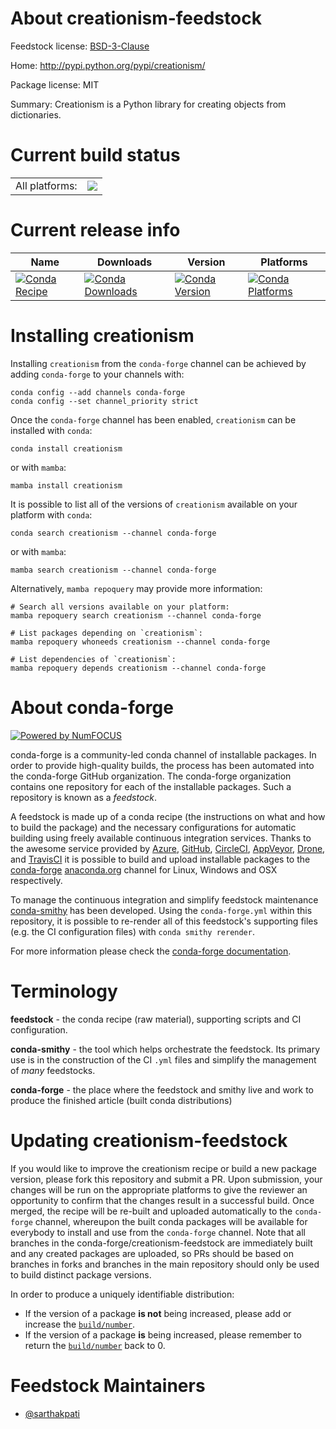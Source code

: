 About creationism-feedstock
===========================

Feedstock license: [BSD-3-Clause](https://github.com/conda-forge/creationism-feedstock/blob/main/LICENSE.txt)

Home: http://pypi.python.org/pypi/creationism/

Package license: MIT

Summary: Creationism is a Python library for creating objects from dictionaries.

Current build status
====================


<table><tr><td>All platforms:</td>
    <td>
      <a href="https://dev.azure.com/conda-forge/feedstock-builds/_build/latest?definitionId=21180&branchName=main">
        <img src="https://dev.azure.com/conda-forge/feedstock-builds/_apis/build/status/creationism-feedstock?branchName=main">
      </a>
    </td>
  </tr>
</table>

Current release info
====================

| Name | Downloads | Version | Platforms |
| --- | --- | --- | --- |
| [![Conda Recipe](https://img.shields.io/badge/recipe-creationism-green.svg)](https://anaconda.org/conda-forge/creationism) | [![Conda Downloads](https://img.shields.io/conda/dn/conda-forge/creationism.svg)](https://anaconda.org/conda-forge/creationism) | [![Conda Version](https://img.shields.io/conda/vn/conda-forge/creationism.svg)](https://anaconda.org/conda-forge/creationism) | [![Conda Platforms](https://img.shields.io/conda/pn/conda-forge/creationism.svg)](https://anaconda.org/conda-forge/creationism) |

Installing creationism
======================

Installing `creationism` from the `conda-forge` channel can be achieved by adding `conda-forge` to your channels with:

```
conda config --add channels conda-forge
conda config --set channel_priority strict
```

Once the `conda-forge` channel has been enabled, `creationism` can be installed with `conda`:

```
conda install creationism
```

or with `mamba`:

```
mamba install creationism
```

It is possible to list all of the versions of `creationism` available on your platform with `conda`:

```
conda search creationism --channel conda-forge
```

or with `mamba`:

```
mamba search creationism --channel conda-forge
```

Alternatively, `mamba repoquery` may provide more information:

```
# Search all versions available on your platform:
mamba repoquery search creationism --channel conda-forge

# List packages depending on `creationism`:
mamba repoquery whoneeds creationism --channel conda-forge

# List dependencies of `creationism`:
mamba repoquery depends creationism --channel conda-forge
```


About conda-forge
=================

[![Powered by
NumFOCUS](https://img.shields.io/badge/powered%20by-NumFOCUS-orange.svg?style=flat&colorA=E1523D&colorB=007D8A)](https://numfocus.org)

conda-forge is a community-led conda channel of installable packages.
In order to provide high-quality builds, the process has been automated into the
conda-forge GitHub organization. The conda-forge organization contains one repository
for each of the installable packages. Such a repository is known as a *feedstock*.

A feedstock is made up of a conda recipe (the instructions on what and how to build
the package) and the necessary configurations for automatic building using freely
available continuous integration services. Thanks to the awesome service provided by
[Azure](https://azure.microsoft.com/en-us/services/devops/), [GitHub](https://github.com/),
[CircleCI](https://circleci.com/), [AppVeyor](https://www.appveyor.com/),
[Drone](https://cloud.drone.io/welcome), and [TravisCI](https://travis-ci.com/)
it is possible to build and upload installable packages to the
[conda-forge](https://anaconda.org/conda-forge) [anaconda.org](https://anaconda.org/)
channel for Linux, Windows and OSX respectively.

To manage the continuous integration and simplify feedstock maintenance
[conda-smithy](https://github.com/conda-forge/conda-smithy) has been developed.
Using the ``conda-forge.yml`` within this repository, it is possible to re-render all of
this feedstock's supporting files (e.g. the CI configuration files) with ``conda smithy rerender``.

For more information please check the [conda-forge documentation](https://conda-forge.org/docs/).

Terminology
===========

**feedstock** - the conda recipe (raw material), supporting scripts and CI configuration.

**conda-smithy** - the tool which helps orchestrate the feedstock.
                   Its primary use is in the construction of the CI ``.yml`` files
                   and simplify the management of *many* feedstocks.

**conda-forge** - the place where the feedstock and smithy live and work to
                  produce the finished article (built conda distributions)


Updating creationism-feedstock
==============================

If you would like to improve the creationism recipe or build a new
package version, please fork this repository and submit a PR. Upon submission,
your changes will be run on the appropriate platforms to give the reviewer an
opportunity to confirm that the changes result in a successful build. Once
merged, the recipe will be re-built and uploaded automatically to the
`conda-forge` channel, whereupon the built conda packages will be available for
everybody to install and use from the `conda-forge` channel.
Note that all branches in the conda-forge/creationism-feedstock are
immediately built and any created packages are uploaded, so PRs should be based
on branches in forks and branches in the main repository should only be used to
build distinct package versions.

In order to produce a uniquely identifiable distribution:
 * If the version of a package **is not** being increased, please add or increase
   the [``build/number``](https://docs.conda.io/projects/conda-build/en/latest/resources/define-metadata.html#build-number-and-string).
 * If the version of a package **is** being increased, please remember to return
   the [``build/number``](https://docs.conda.io/projects/conda-build/en/latest/resources/define-metadata.html#build-number-and-string)
   back to 0.

Feedstock Maintainers
=====================

* [@sarthakpati](https://github.com/sarthakpati/)

